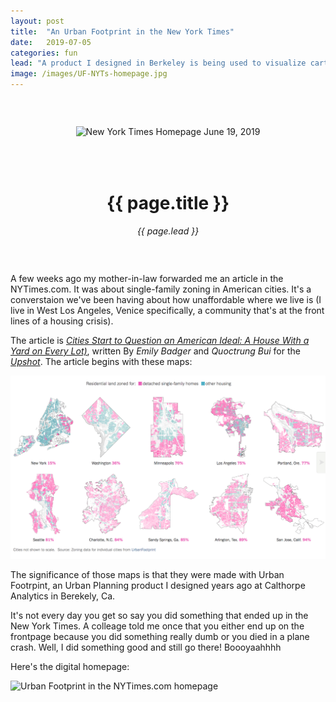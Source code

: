 ```yaml
---
layout: post
title:  "An Urban Footprint in the New York Times"
date:   2019-07-05
categories: fun 
lead: "A product I designed in Berkeley is being used to visualize cartography in Editorial by the New York Times"
image: /images/UF-NYTs-homepage.jpg
---
```

<div style="margin: 0 auto; text-align:center;padding:45px 0;">
<div style="padding-bottom: 50px;"><img src="{{ page.image }}" alt="New York Times Homepage June 19, 2019" /></div>
<h1>{{ page.title }}</h1>
<em>{{ page.lead }}</em>
</div>

A few weeks ago my mother-in-law forwarded me an article in the NYTimes.com. It was about single-family zoning in American cities. It's a converstaion we've been having about how unaffordable where we live is (I live in West Los Angeles, Venice specifically, a community that's at the front lines of a housing crisis). 

The article is _[Cities Start to Question an American Ideal: A House With a Yard on Every Lot)](https://www.nytimes.com/interactive/2019/06/18/upshot/cities-across-america-question-single-family-zoning.html)_, written By _Emily Badger_ and _Quoctrung Bui_ for the _[Upshot](https://www.nytimes.com/section/upshot)_. The article begins with these maps:

![Urban Footprint in the New York Times-1.png](/images/UF-in-the-NYTs-1.png)

The significance of those maps is that they were made with Urban Footrpint, an Urban Planning product I designed years ago at Calthorpe Analytics in Berekely, Ca. 

It's not every day you get so say you did something that ended up in the New York Times. A colleage told me once that you either end up on the frontpage because you did something really dumb or you died in a plane crash. Well, I did something good and still go there! Boooyaahhhh

Here's the digital homepage:

![Urban Footprint in the NYTimes.com homepage](/images/UF-nytimes-homepage-june18.png)